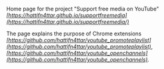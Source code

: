 
Home page for the project "Support free media on YouTube" 
*[https://hattifn4ttar.github.io/supportfreemedia](https://hattifn4ttar.github.io/supportfreemedia/)*


The page explains the purpose of Chrome extensions *[https://github.com/hattifn4ttar/youtube_promoteplaylist](https://github.com/hattifn4ttar/youtube_promoteplaylist)*, *[https://github.com/hattifn4ttar/youtube_openchannels](https://github.com/hattifn4ttar/youtube_openchannels)*.

